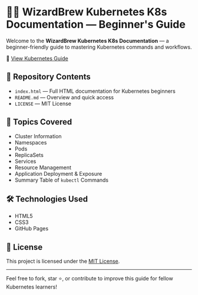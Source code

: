 
# 🧙‍♂️ WizardBrew Kubernetes K8s Documentation — Beginner's Guide

Welcome to the **WizardBrew Kubernetes K8s Documentation** — a beginner-friendly guide to mastering Kubernetes commands and workflows.

📘 [View Kubernetes Guide](https://wizardbrew.github.io/WizardBrew-Kuberneties-K8.-Documentation-beginners-Guide./)

## 📂 Repository Contents

- `index.html` — Full HTML documentation for Kubernetes beginners
- `README.md` — Overview and quick access
- `LICENSE` — MIT License

## 🚀 Topics Covered

- Cluster Information
- Namespaces
- Pods
- ReplicaSets
- Services
- Resource Management
- Application Deployment & Exposure
- Summary Table of `kubectl` Commands

## 🛠️ Technologies Used

- HTML5
- CSS3
- GitHub Pages

## 📜 License

This project is licensed under the [MIT License](LICENSE).

---

Feel free to fork, star ⭐, or contribute to improve this guide for fellow Kubernetes learners!
